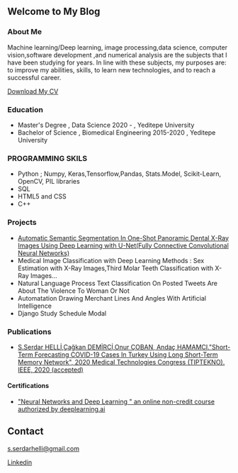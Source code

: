 ## Welcome to My Blog






### About Me

Machine learning/Deep learning, image processing,data science, computer vision,software development ,and numerical analysis are the subjects that I have been studying for years. In line with these subjects, my purposes are: to improve my abilities, skills, to learn new technologies, and to reach a successful career.



[Download My CV](Documents/Serdar_Helli_CV.pdf)


### Education
- Master's Degree , Data Science 2020 - , Yeditepe University
- Bachelor of Science , Biomedical Engineering 2015-2020 , Yeditepe University 

### PROGRAMMING SKILS

- Python ; Numpy, Keras,Tensorflow,Pandas, Stats.Model, Scikit-Learn, OpenCV, PIL libraries
- SQL
- HTML5 and CSS 
- C++



### Projects

- [Automatic Semantic Segmentation In One-Shot Panoramic Dental X-Ray Images Using Deep Learning with U-Net(Fully Connective Convolutional Neural Networks)](https://github.com/SerdarHelli/Segmentation-of-Teeth-in-Panoramic-X-ray-Image-Using-U-Net)
- Medical Image Classification with Deep Learning Methods : Sex Estimation with X-Ray Images,Third Molar Teeth Classification with X-Ray Images...
- Natural Language Process Text Classification On Posted Tweets Are About The Violence To Woman Or Not
- Automatation Drawing Merchant Lines And Angles With Artificial Intelligence
- Django Study  Schedule Modal


### Publications 

- [S.Serdar HELLİ,Çağkan DEMİRCİ,Onur ÇOBAN, Andaç HAMAMCI."Short-Term Forecasting COVID-19 Cases In Turkey Using Long Short-Term Memory Network", 2020 Medical Technologies Congress (TIPTEKNO). IEEE, 2020 (accepted)](https://arxiv.org/abs/2009.06343)




####  Certifications
- ["Neural Networks and Deep Learning " an online non-credit course authorized by deeplearning.ai](https://www.coursera.org/account/accomplishments/certificate/SRLDV2BBHVL4)


## Contact 

[s.serdarhelli@gmail.com](mailto:s.serdarhelli@gmail.com)


[Linkedin](https://www.linkedin.com/in/selahattin-serdar-helli-85bb201a3/?originalSubdomain=tr)


